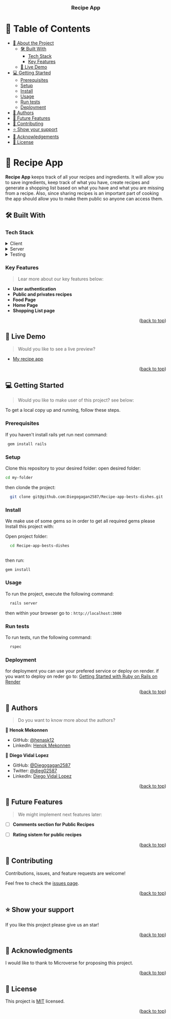 <a id="readme-top"></a>

<div align="center">

  <h3><b>Recipe App</b></h3>

</div>

<!-- TABLE OF CONTENTS -->

# 📗 Table of Contents

- [📖 About the Project](#about-project)
  - [🛠 Built With](#built-with)
    - [Tech Stack](#tech-stack)
    - [Key Features](#key-features)
  - [🚀 Live Demo](#live-demo)
- [💻 Getting Started](#getting-started)
  - [Prerequisites](#prerequisites)
  - [Setup](#setup)
  - [Install](#install)
  - [Usage](#usage)
  - [Run tests](#run-tests)
  - [Deployment](#deployment)
- [👥 Authors](#authors)
- [🔭 Future Features](#future-features)
- [🤝 Contributing](#contributing)
- [⭐️ Show your support](#support)
- [🙏 Acknowledgements](#acknowledgements)
- [📝 License](#license)

<!-- PROJECT DESCRIPTION -->

# 📖 Recipe App <a id="about-project"></a>

**Recipe App** keeps track of all your recipes and ingredients. It will allow you to save ingredients, keep track of what you have, create recipes and generate a shopping list based on what you have and what you are missing from a recipe. Also, since sharing recipes is an important part of cooking the app should allow you to make them public so anyone can access them.

## 🛠 Built With <a id="built-with"></a>

### Tech Stack <a id="tech-stack"></a>
<details>
  <summary>Client</summary>
    <ul>
    <li><a href="https://developer.mozilla.org/en-US/docs/Web/HTML">HTML</a></li>
    <li><a href="https://developer.mozilla.org/en-US/docs/Web/CSS">CSS</a></li>
    <li><a href="https://getbootstrap.com/">Bootstrap</a></li>
  </ul>
</details>
<details>
  <summary>Server</summary>
    <ul>
    <li><a href="https://rubyonrails.org/">Ruby on Rails</a></li>
    <li><a href="https://www.postgresql.org/">PostgreSQL</a></li>
    <li><a href="https://github.com/heartcombo/devise">Devise (for authentication)</a></li>
    <li><a href="https://render.com/docs/deploy-rails">Render services (for deployment)</a></li>
    <li><a href="https://www.elephantsql.com/docs/index.html">ElephantSQL(database hosting service)</a></li>
  </ul>
</details>
<details>
  <summary>Testing</summary>
    <ul>
    <li><a href="https://rspec.info/">RSpec</a></li>
    <li><a href="https://github.com/rspec/rspec-rails">rspec-rails</a></li>
    <li><a href="https://github.com/teamcapybara/capybara">Capybara</a></li>
  </ul>
</details>



<!-- Features -->

### Key Features <a id="key-features"></a>

> Lear more about our key features below:

- **User authentication**
- **Public and privates recipes**
- **Food Page**
- **Home Page**
- **Shopping List page**



<p align="right">(<a href="#readme-top">back to top</a>)</p>

<!-- LIVE DEMO -->

## 🚀 Live Demo <a id="live-demo"></a>

> Would you like to see a live preview?

- [My recipe app](https://my-recipe-app-d41m.onrender.com/users/sign_in)

<p align="right">(<a href="#readme-top">back to top</a>)</p>

<!-- GETTING STARTED -->

## 💻 Getting Started <a id="getting-started"></a>

> Would you like to make user of this project? see below:

To get a local copy up and running, follow these steps.

### Prerequisites

If you haven't install rails yet run next command:

```sh
 gem install rails
```

### Setup

Clone this repository to your desired folder:
open desired folder:
```sh
cd my-folder
```
then clonde the project:
```sh
  git clone git@github.com:Diegogagan2587/Recipe-app-bests-dishes.git
```


### Install
We make use of some gems so in order to get all required gems please
Install this project with:

Open project folder:
```sh
  cd Recipe-app-bests-dishes
  
```
then run:
```sh
gem install
```


### Usage

To run the project, execute the following command:

```sh
  rails server
```
then within your browser go to : `http://localhost:3000`

### Run tests

To run tests, run the following command:


```sh
  rspec
```


### Deployment

for deployment you can use your prefered service or deploy on render.
if you want to deploy on reder go to:
[Getting Started with Ruby on Rails on Render](https://render.com/docs/deploy-rails)

<p align="right">(<a href="#readme-top">back to top</a>)</p>

<!-- AUTHORS -->

## 👥 Authors <a id="authors"></a>

> Do you want to know more about the authors?

👤 **Henok Mekonnen**

- GitHub: [@henask12](https://github.com/henask12)
- LinkedIn: [Henok Mekonnen](https://www.linkedin.com/in/henokmekonnen1)

👤 **Diego Vidal Lopez**

- GitHub: [@Diegogagan2587](https://github.com/Diegogagan2587)
- Twitter: [@dieg02587](https://twitter.com/dieg02587)
- LinkedIn: [Diego Vidal Lopez](https://www.linkedin.com/in/diego-vidal-lopez/)

<p align="right">(<a href="#readme-top">back to top</a>)</p>

<!-- FUTURE FEATURES -->

## 🔭 Future Features <a id="future-features"></a>

> We might implement next features later:

- [ ] **Comments section for Public Recipes**
- [ ] **Rating sistem for public recipes**


<p align="right">(<a href="#readme-top">back to top</a>)</p>

<!-- CONTRIBUTING -->

## 🤝 Contributing <a id="contributing"></a>

Contributions, issues, and feature requests are welcome!

Feel free to check the [issues page](https://github.com/Diegogagan2587/Recipe-app-bests-dishes/issues).

<p align="right">(<a href="#readme-top">back to top</a>)</p>

<!-- SUPPORT -->

## ⭐️ Show your support <a id="support"></a>


If you like this project please give us an star!

<p align="right">(<a href="#readme-top">back to top</a>)</p>

<!-- ACKNOWLEDGEMENTS -->

## 🙏 Acknowledgments <a id="acknowledgements"></a>


I would like to thank to Microverse for proposing this project.

<p align="right">(<a href="#readme-top">back to top</a>)</p>

<!-- LICENSE -->

## 📝 License <a id="license"></a>

This project is [MIT](./LICENSE) licensed.
<p align="right">(<a href="#readme-top">back to top</a>)</p>